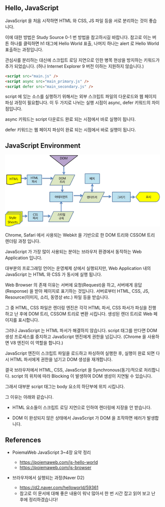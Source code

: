 ## Hello, JavaScript

JavaScript 을 처음 시작하면 HTML 와 CSS, JS 파일 등을 서로 분리하는 것이 좋습니다.

이에 대한 방법은 Study Source 0-1 번 방법을 참고하시길 바랍니다. 참고로 이는 버튼 하나를 클릭하면 h1 태그에 Hello World 표출, 나머지 하나는 alert 로 Hello World 표출하는 과정입니다.

관심사를 분리하는 대신에 스크립트 로딩 지연으로 인한 병목 현상을 방지하는 키워드가 추가 되었습니다.
(허나 Internet Explorer 9 버전 이하는 지원하지 않습니다.)

```html
<script src="main.js" />
<script async src="main_primary.js" />
<script defer src="main_secondary.js" />
```

script 에 있는 소스를 실행하기 위해서는 외부 스크립트 파일의 다운로드와 웹 페이지 파싱 과정이 필요합니다. 이 두 가지로 나뉘는 실행 시점이 async, defer 키워드의 차이점입니다.

async 키워드는 script 다운로드 완료 되는 시점에서 바로 실행이 됩니다. 

defer 키워드는 웹 페이지 파싱이 완료 되는 시점에서 바로 실행이 됩니다.

## JavaScript Environment

![html_css_processor](./../image/html_css_process.png)

Chrome, Safari 에서 사용되는 Webkit 을 기반으로 한 DOM 트리와 CSSOM 트리 렌더링 과정 입니다.

JavaScript 가 가장 많이 사용되는 분야는 브라우저 환경에서 동작하는 Web Application 입니다.

대부분의 프로그래밍 언어는 운영체제 상에서 실행되지만, Web Application 내의 JavaScript 는 HTML 와 CSS 가 동시에 실행 됩니다.

Web Browser 의 존재 이유는 서버에 요청(Request)을 하고, 서버에게 응답(Response) 을 받아 페이지로 표기하는 것입니다. 서버로부터 HTML, CSS, JS, Resource(이미지, 소리, 동영상 etc.) 파일 등을 받습니다.

그 중 HTML, CSS 파일은 렌더링 엔진은 각각 HTML 파서, CSS 파서가 파싱을 진행하고 난 후에 DOM 트리, CSSOM 트리로 변환 시킵니다. 생성된 렌더 트리로 Web 페이지를 표시합니다.

그러나 JavaScript 는 HTML 파서가 해결하지 않습니다. script 태그를 만다면 DOM 생성 프로세스를 중지하고 JavaScript 엔진에게 권한을 넘깁니다. (Chrome 을 사용하면 V8 엔진이 이 역할을 합니다.)

JavaScript 엔진이 스크립트 파일을 로드하고 파싱하여 실행한 후, 실행이 완료 되면 다시 HTML 파서에게 권한을 넘기고 DOM 생성을 재개합니다.

결국 브라우저에서 HTML, CSS, JavaScript 을 Synchronous(동기)적으로 처리합니다. script 의 위치에 따라 Blocking 이 발생하여 DOM 생성이 지연될 수 있습니다.

그래서 대부분 script 태그는 body 요소의 하단부에 위치 시킵니다.

그 이유는 아래와 같습니다.

- HTML 요소들이 스크립트 로딩 지연으로 인하여 렌더링에 지장을 안 받습니다.
  
- DOM 이 완성되지 않은 상태에서 JavaScript 가 DOM 을 조작하면 에러가 발생합니다.

## References

- PoiemaWeb JavaScript 3~4장 요약 정리
    
    - https://poiemaweb.com/js-hello-world
    - https://poiemaweb.com/js-browser

- 브라우저에서 실행되는 과정(Naver D2)

    - https://d2.naver.com/helloworld/59361
    - 참고로 이 문서에 대해 좋은 내용이 워낙 많아서 한 번 시간 잡고 읽어 보고 난 후에 정리하겠습니다!